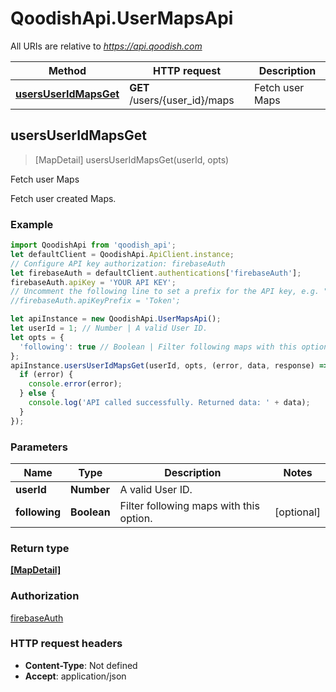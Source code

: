 # QoodishApi.UserMapsApi

All URIs are relative to *https://api.qoodish.com*

Method | HTTP request | Description
------------- | ------------- | -------------
[**usersUserIdMapsGet**](UserMapsApi.md#usersUserIdMapsGet) | **GET** /users/{user_id}/maps | Fetch user Maps



## usersUserIdMapsGet

> [MapDetail] usersUserIdMapsGet(userId, opts)

Fetch user Maps

Fetch user created Maps. 

### Example

```javascript
import QoodishApi from 'qoodish_api';
let defaultClient = QoodishApi.ApiClient.instance;
// Configure API key authorization: firebaseAuth
let firebaseAuth = defaultClient.authentications['firebaseAuth'];
firebaseAuth.apiKey = 'YOUR API KEY';
// Uncomment the following line to set a prefix for the API key, e.g. "Token" (defaults to null)
//firebaseAuth.apiKeyPrefix = 'Token';

let apiInstance = new QoodishApi.UserMapsApi();
let userId = 1; // Number | A valid User ID.
let opts = {
  'following': true // Boolean | Filter following maps with this option.
};
apiInstance.usersUserIdMapsGet(userId, opts, (error, data, response) => {
  if (error) {
    console.error(error);
  } else {
    console.log('API called successfully. Returned data: ' + data);
  }
});
```

### Parameters


Name | Type | Description  | Notes
------------- | ------------- | ------------- | -------------
 **userId** | **Number**| A valid User ID. | 
 **following** | **Boolean**| Filter following maps with this option. | [optional] 

### Return type

[**[MapDetail]**](MapDetail.md)

### Authorization

[firebaseAuth](../README.md#firebaseAuth)

### HTTP request headers

- **Content-Type**: Not defined
- **Accept**: application/json

